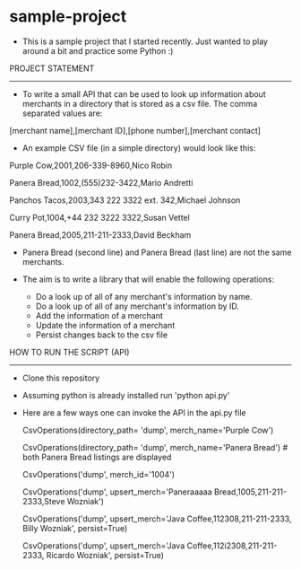 sample-project
==============

* This is a sample project that I started recently. Just wanted to play around a bit and practice some Python :)

PROJECT STATEMENT
__________________

* To write a small API that can be used to look up information about merchants in a directory that is stored as a
  csv file. The comma separated values are:

[merchant name],[merchant ID],[phone number],[merchant contact]

* An example CSV file (in a simple directory) would look like this:

Purple Cow,2001,206-339-8960,Nico Robin

Panera Bread,1002,(555)232-3422,Mario Andretti

Panchos Tacos,2003,343 222 3322 ext. 342,Michael Johnson

Curry Pot,1004,+44 232 3222 3322,Susan Vettel

Panera Bread,2005,211-211-2333,David Beckham


* Panera Bread (second line) and Panera Bread (last line) are not the same merchants.

* The aim is to write a library that will enable the following operations:
  * Do a look up of all of any merchant's information by name.
  * Do a look up of all of any merchant's information by ID.
  * Add the information of a merchant
  * Update the information of a merchant
  * Persist changes back to the csv file


HOW TO RUN THE SCRIPT (API)
____________________________

* Clone this repository
* Assuming python is already installed run 'python api.py'
* Here are a few ways one can invoke the API in the api.py file

    CsvOperations(directory_path= 'dump', merch_name='Purple Cow')

    CsvOperations(directory_path= 'dump', merch_name='Panera Bread') # both Panera Bread listings are displayed

    CsvOperations('dump', merch_id='1004')

    CsvOperations('dump', upsert_merch='Paneraaaaa Bread,1005,211-211-2333,Steve Wozniak')

    CsvOperations('dump', upsert_merch='Java Coffee,112308,211-211-2333, Billy Wozniak', persist=True)

    CsvOperations('dump', upsert_merch='Java Coffee,112i2308,211-211-2333, Ricardo Wozniak', persist=True)

